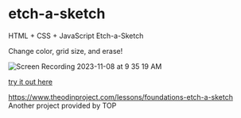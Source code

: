 # etch-a-sketch
<p>HTML + CSS + JavaScript Etch-a-Sketch</p>
<p>Change color, grid size, and erase!</p>

![Screen Recording 2023-11-08 at 9 35 19 AM](https://github.com/margoriordan/etch-a-sketch/assets/104601376/152caa43-3720-448c-98df-a6daf66fde1b)
<p><a href="http://etch-a-sketch-experiment.s3-website.us-east-2.amazonaws.com/" target="_blank">try it out here</a></p>

https://www.theodinproject.com/lessons/foundations-etch-a-sketch<br>
Another project provided by TOP
